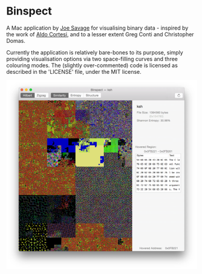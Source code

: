 # Binspect

A Mac application by [Joe Savage](http://www.reinterpretcast.com/) for visualising binary data - inspired by the work of [Aldo Cortesi](http://corte.si/posts/visualisation/binvis/index.html), and to a lesser extent Greg Conti and Christopher Domas.

Currently the application is relatively bare-bones to its purpose, simply providing visualisation options via two space-filling curves and three colouring modes. The (slightly over-commented) code is licensed as described in the 'LICENSE' file, under the MIT license.

![Binspect '/bin/ksh' screenshot](./screenshot.png?raw=true "Optional Title")